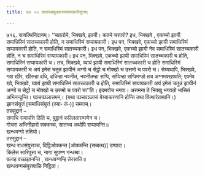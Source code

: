 ```yaml
---
title: २७ ५५ सातच्चमूलकसप्पायकारीसुत्तम्

---
```


७१६. सावत्थिनिदानम्। ‘‘चतारोमे, भिक्खवे, झायी। कतमे चत्तारो? इध, भिक्खवे , एकच्चो झायी समाधिस्मिं सातच्चकारी होति, न समाधिस्मिं सप्पायकारी। इध पन, भिक्खवे, एकच्चो झायी समाधिस्मिं सप्पायकारी होति, न समाधिस्मिं सातच्चकारी। इध पन, भिक्खवे, एकच्चो झायी नेव समाधिस्मिं सातच्चकारी होति, न च समाधिस्मिं सप्पायकारी। इध पन, भिक्खवे, एकच्चो झायी समाधिस्मिं सातच्चकारी च होति, समाधिस्मिं सप्पायकारी च। तत्र, भिक्खवे, य्वायं झायी समाधिस्मिं सातच्चकारी च होति समाधिस्मिं सप्पायकारी च अयं इमेसं चतुन्नं झायीनं अग्गो च सेट्ठो च मोक्खो च उत्तमो च पवरो च। सेय्यथापि, भिक्खवे, गवा खीरं, खीरम्हा दधि, दधिम्हा नवनीतं, नवनीतम्हा सप्पि, सप्पिम्हा सप्पिमण्डो तत्र अग्गमक्खायति; एवमेव खो, भिक्खवे, य्वायं झायी समाधिस्मिं सातच्चकारी च होति, समाधिस्मिं सप्पायकारी अयं इमेसं चतुन्नं झायीनं अग्गो च सेट्ठो च मोक्खो च उत्तमो च पवरो चा’’ति। इदमवोच भगवा। अत्तमना ते भिक्खू भगवतो भासितं अभिनन्दुन्ति। पञ्चपञ्ञासमम्। (यथा पञ्चपञ्ञासं वेय्याकरणानि होन्ति तथा वित्थारेतब्बानि।)  
झानसंयुत्तं [समाधिसंयुत्तं (स्या॰ कं॰)] समत्तम्।  
तस्सुद्दानं –  
समाधि समापत्ति ठिति च, वुट्ठानं कल्लितारम्मणेन च।  
गोचरा अभिनीहारो सक्कच्च, सातच्च अथोपि सप्पायन्ति॥  
खन्धवग्गो ततियो।  
तस्सुद्दानं –  
खन्ध राधसंयुत्तञ्च, दिट्ठिओक्कन्त [ओक्कन्ति (सब्बत्थ)] उप्पादा।  
किलेस सारिपुत्ता च, नागा सुपण्ण गन्धब्बा।  
वलाह वच्छझानन्ति , खन्धवग्गम्हि तेरसाति॥  
खन्धवग्गसंयुत्तपाळि निट्ठिता।  